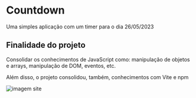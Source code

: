 # Countdown

Uma simples aplicação com um timer para o dia 26/05/2023

## Finalidade do projeto

Consolidar os conhecimentos de JavaScript como: manipulação de objetos e arrays, manipulação de DOM, eventos, etc.

Além disso, o projeto consolidou, também, conhecimentos com Vite e npm

![imagem site](https://i.ibb.co/kM4rCCG/Image.png)
